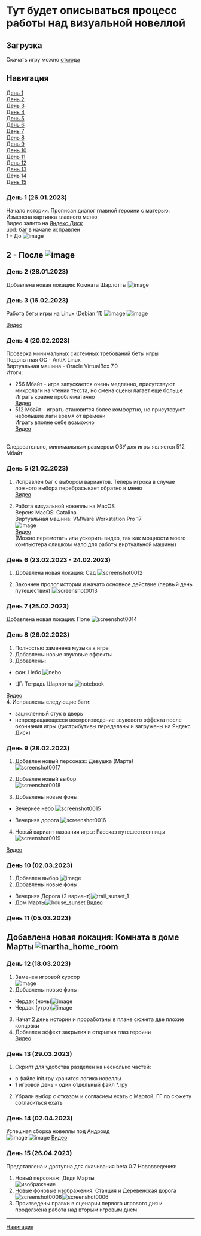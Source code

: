 # Тут будет описываться процесс работы над визуальной новеллой
## Загрузка
Скачать игру можно [отсюда](https://github.com/sanyagribanov/7-8-semestres/blob/main/Diplom/Download.md)
## Навигация
[День 1](#день-1-26012023)<br>
[День 2](#день-2-28012023)<br>
[День 3](#день-3-16022023)<br>
[День 4](#день-4-20022023)<br>
[День 5](#день-5-21022023)<br>
[День 6](#день-6-23022023---24022023)<br>
[День 7](#день-7-25022023)<br>
[День 8](#день-8-26022023)<br>
[День 9](#день-9-28022023)<br>
[День 10](#день-10-02032023)<br>
[День 11](#день-11-05032023)<br>
[День 12](#день-12-18032023)<br>
[День 13](#день-13-29032023)<br>
[День 14](#день-14-02042023)<br>
[День 15](#день-15-26042023)<br>

### День 1 (26.01.2023)
Начало истории. Прописан диалог главной героини с матерью. Изменена картинка главного меню<br>
Видео залито на  [Яндекс Диск](https://disk.yandex.ru/i/z6_Bpi9jRi9EjA)<br>
upd: баг в начале исправлен<br>
1 - До
![image](https://user-images.githubusercontent.com/86486142/214918601-9cc6a4fc-337a-453d-90e2-6552df453315.png)

2 - После
![image](https://user-images.githubusercontent.com/86486142/214918401-a1420bc5-bdf8-4881-a108-22ab5b1b12c0.png)
---
### День 2 (28.01.2023)
Добавлена новая локация: Комната Шарлотты
![image](https://user-images.githubusercontent.com/86486142/215228091-eacafa7a-eba8-4098-8c13-f8f789207b3f.png)
### День 3 (16.02.2023)
Работа беты игры на Linux (Debian 11)
![image](https://user-images.githubusercontent.com/86486142/219447250-c6db463c-bc5a-4b94-aabb-c17195f310ac.png)
![image](https://user-images.githubusercontent.com/86486142/219447264-2bdf2262-01ab-4a78-97b1-9985fd7953ec.png)

[Видео](https://disk.yandex.ru/i/Oh3ii8aSzBGayA)
### День 4 (20.02.2023)
Проверка минимальных системных требований беты игры<br>
Подопытная ОС - AntiX Linux<br>
Виртуальная машина - Oracle VirtualBox 7.0<br>
Итоги:
- 256 Мбайт - игра запускается очень медленно, присутствуют микролаги на чтении текста, но смена сцены лагает еще больше<br>
Играть крайне проблематично<br>
[Видео](https://disk.yandex.ru/i/1uQFJemEQcwn9A)
- 512 Мбайт - играть становится более комфортно, но присутсвуют небольшие лаги время от времени<br>
Играть вполне себе возможно<br>
[Видео](https://disk.yandex.ru/i/ksETU1AFAkWk4g)
<br>
Следовательно, минимальным размером ОЗУ для игры является 512 Мбайт

### День 5 (21.02.2023)

1. Исправлен баг с выбором вариантов. Теперь игрока в случае ложного выбора перебрасывает обратно в меню<br>
[Видео](https://disk.yandex.ru/i/K4tcJbhQZpwiBQ)<br>

2. Работа визуальной новеллы на MacOS<br>
Версия MacOS: Catalina<br>
Виртуальная машина: VMWare Workstation Pro 17<br>
![image](https://user-images.githubusercontent.com/86486142/220372875-80f15a05-343d-4bde-9837-e0318639725b.png)<br>
[Видео](https://disk.yandex.ru/i/FPAAsig8xmfekQ)<br>
(Можно перемотать или ускорить видео, так как мощности моего компьютера слишком мало для работы виртуальной машины)

### День 6 (23.02.2023 - 24.02.2023)
1. Добавлена новая локация: Сад
![screenshot0012](https://user-images.githubusercontent.com/86486142/221037456-5253f3ef-8fca-4855-9770-968ae024799d.png)

2. Закончен пролог истории и начато основное действие (первый день путешествия)
![screenshot0013](https://user-images.githubusercontent.com/86486142/221037576-c500b15a-75d7-4b49-9802-11153635100f.png)

### День 7 (25.02.2023)
Добавлена новая локация: Поле
![screenshot0014](https://user-images.githubusercontent.com/86486142/221304460-0033c419-ea0f-4a09-ad1e-5d4455e5dd0f.png)

### День 8 (26.02.2023)
1. Полностью заменена музыка в игре
2. Добавлены новые звуковые эффекты
3. Добавлены:
- фон: Небо
![nebo](https://user-images.githubusercontent.com/86486142/221414771-8f23c8c6-1e7c-4f4a-82a6-a8b4a0d8d9ba.png)

- ЦГ: Тетрадь Шарлотты
![notebook](https://user-images.githubusercontent.com/86486142/221414794-eb650552-2055-415b-b45b-9ec8e13095a8.png)

[Видео](https://disk.yandex.ru/i/H6xiHTKEsOtxhA)<br>
4. Исправлены следующие баги:
- зацикленный стук в дверь
- непрекращающееся воспроизведение звукового эффекта после окончания игры
(дистрибутивы переделаны и загружены на Яндекс Диск)

### День 9 (28.02.2023)
1. Добавлен новый персонаж: Девушка (Марта)<br>![screenshot0017](https://user-images.githubusercontent.com/86486142/221965604-aad45dcb-3ebe-43d2-b6f3-d38989952ebc.png)

2. Добавлен новый выбор<br>![screenshot0018](https://user-images.githubusercontent.com/86486142/221965647-e469a1fd-c29b-4541-bb85-1dd810980e69.png)

3. Добавлены новые фоны:
  - Вечернее небо
  ![screenshot0015](https://user-images.githubusercontent.com/86486142/221965446-fa5afa20-b4bf-495f-af44-2c50a4f56344.png)

  - Вечерняя дорога
  ![screenshot0016](https://user-images.githubusercontent.com/86486142/221965512-0e9f53e2-0db7-4ead-99ae-1f219dffbde7.png)

4. Новый вариант названия игры: Рассказ путешественницы<br>![screenshot0019](https://user-images.githubusercontent.com/86486142/221965722-63b5e058-7352-44aa-ade8-f72d41696f1a.png)

[Видео](https://disk.yandex.ru/i/sywz7VZp9DHKnw)

### День 10 (02.03.2023)
1. Добавлен выбор
![image](https://user-images.githubusercontent.com/86486142/222531557-1937a421-4e73-4153-b993-f0dff3bb2f16.png)
2. Добавлены новые фоны:
  - Вечерняя Дорога (2 вариант)![trail_sunset_1](https://user-images.githubusercontent.com/86486142/222532432-34b41257-31c7-49ad-8782-2c6fdfcf8631.png)
  - Дом Марты![house_sunset](https://user-images.githubusercontent.com/86486142/222532480-35e3838a-923c-4653-9b09-5833324ad3b3.jpeg)
[Видео](https://disk.yandex.ru/i/m6h9fTbLzaM5Iw)

### День 11 (05.03.2023)
Добавлена новая локация: Комната в доме Марты
![martha_home_room](https://user-images.githubusercontent.com/86486142/222978507-b7ce3e2d-6108-45a0-b714-acdc249eee9a.jpg)
---

### День 12 (18.03.2023)
1. Заменен игровой курсор<br>
![image](https://user-images.githubusercontent.com/86486142/226055816-ace51d39-9328-412d-a63e-f77d129bc15f.png)
2. Добавлены новые фоны:
  - Чердак (ночь)![image](https://user-images.githubusercontent.com/86486142/226056477-191d2542-dc3a-49c9-ae1d-c4b0955f82d8.png)
  - Чердак (утро)![image](https://user-images.githubusercontent.com/86486142/226056539-cf59ec73-9515-4092-a273-4dc7dc939aa5.png)
3. Начат 2 день истории и проработаны в плане сюжета две плохие концовки
4. Добавлен эффект закрытия и открытия глаз героини<br>
[Видео](https://disk.yandex.ru/i/arIulpux62rwPA)

### День 13 (29.03.2023)
1. Скрипт для удобства разделен на несколько частей:
  - в файле init.rpy хранится логика новеллы
  - 1 игровой день - один отдельный файл *.rpy
2. Убрали выбор с отказом и согласием ехать с Мартой, ГГ по сюжету согласиться ехать

### День 14 (02.04.2023)
Успешная сборка новеллы под Андроид<br>
![image](https://user-images.githubusercontent.com/86486142/229367085-e2feb19e-616f-47a6-979b-612080eb7cd9.png)
![image](https://user-images.githubusercontent.com/86486142/229367060-575cf250-1e3f-4c2e-ad18-7ea5b3a2409c.png)
[Видео](https://youtu.be/y9GsAh-Nafs)
### День 15 (26.04.2023)
Представлена и доступна для скачивания beta 0.7
Нововведения:
1) Новый персонаж: Дядя Марты<br>![изображение](https://user-images.githubusercontent.com/86486142/234629417-6aaeba0f-adb0-4c38-a251-ba1ccd6c6cde.png)
2) Новые фоновые изображения: Станция и Деревенская дорога<br>![screenshot0006](https://user-images.githubusercontent.com/86486142/234629718-ec5816a0-1299-45b5-9d67-6276c3ea166f.png)![screenshot0006](https://user-images.githubusercontent.com/86486142/234629595-65545375-c41b-430e-acdb-89bb10ae63d5.png)
3) Произведены правки в сценарии первого игрового дня и продолжена работа над вторым игровым днем
---

[Навигация](#навигация)
